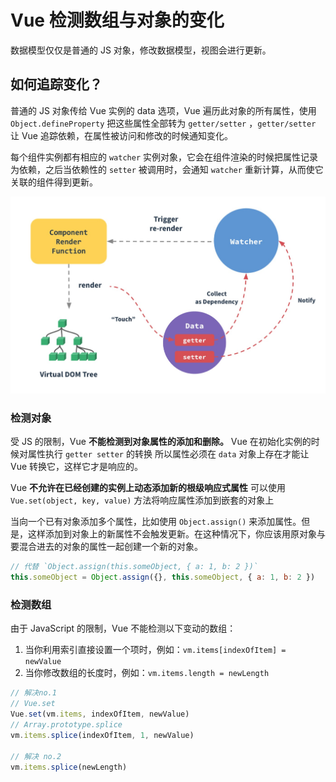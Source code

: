 # Vue 检测数组与对象的变化
数据模型仅仅是普通的 JS 对象，修改数据模型，视图会进行更新。

## 如何追踪变化？

普通的 JS 对象传给 Vue 实例的 data 选项，Vue 遍历此对象的所有属性，使用 `Object.defineProperty` 把这些属性全部转为 `getter/setter` ，`getter/setter` 让 Vue 追踪依赖，在属性被访问和修改的时候通知变化。

每个组件实例都有相应的 `watcher` 实例对象，它会在组件渲染的时候把属性记录为依赖，之后当依赖性的 `setter` 被调用时，会通知 `watcher` 重新计算，从而使它关联的组件得到更新。

![](../images/testchange.jpg)

### 检测对象
受 JS 的限制，Vue **不能检测到对象属性的添加和删除。**
Vue 在初始化实例的时候对属性执行 `getter setter`  的转换
所以属性必须在 `data` 对象上存在才能让 Vue 转换它，这样它才是响应的。

Vue **不允许在已经创建的实例上动态添加新的根级响应式属性**
可以使用 `Vue.set(object, key, value)` 方法将响应属性添加到嵌套的对象上

当向一个已有对象添加多个属性，比如使用 `Object.assign()` 来添加属性。但是，这样添加到对象上的新属性不会触发更新。在这种情况下，你应该用原对象与要混合进去的对象的属性一起创建一个新的对象。

```js
// 代替 `Object.assign(this.someObject, { a: 1, b: 2 })`
this.someObject = Object.assign({}, this.someObject, { a: 1, b: 2 })
```

### 检测数组
由于 JavaScript 的限制，Vue 不能检测以下变动的数组：

1. 当你利用索引直接设置一个项时，例如：`vm.items[indexOfItem] = newValue`
2. 当你修改数组的长度时，例如：`vm.items.length = newLength`

```js
// 解决no.1
// Vue.set
Vue.set(vm.items, indexOfItem, newValue)
// Array.prototype.splice
vm.items.splice(indexOfItem, 1, newValue)

// 解决 no.2
vm.items.splice(newLength)
```